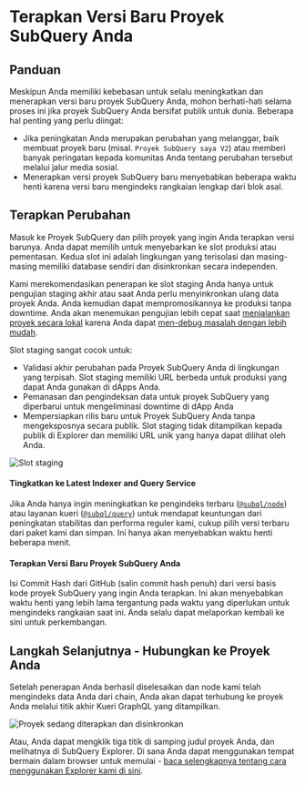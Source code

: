 # Terapkan Versi Baru Proyek SubQuery Anda

## Panduan

Meskipun Anda memiliki kebebasan untuk selalu meningkatkan dan menerapkan versi baru proyek SubQuery Anda, mohon berhati-hati selama proses ini jika proyek SubQuery Anda bersifat publik untuk dunia. Beberapa hal penting yang perlu diingat:

- Jika peningkatan Anda merupakan perubahan yang melanggar, baik membuat proyek baru (misal. `Proyek SubQuery saya V2`) atau memberi banyak peringatan kepada komunitas Anda tentang perubahan tersebut melalui jalur media sosial.
- Menerapkan versi proyek SubQuery baru menyebabkan beberapa waktu henti karena versi baru mengindeks rangkaian lengkap dari blok asal.

## Terapkan Perubahan

Masuk ke Proyek SubQuery dan pilih proyek yang ingin Anda terapkan versi barunya. Anda dapat memilih untuk menyebarkan ke slot produksi atau pementasan. Kedua slot ini adalah lingkungan yang terisolasi dan masing-masing memiliki database sendiri dan disinkronkan secara independen.

Kami merekomendasikan penerapan ke slot staging Anda hanya untuk pengujian staging akhir atau saat Anda perlu menyinkronkan ulang data proyek Anda. Anda kemudian dapat mempromosikannya ke produksi tanpa downtime. Anda akan menemukan pengujian lebih cepat saat [menjalankan proyek secara lokal](../run_publish/run.md) karena Anda dapat [men-debug masalah dengan lebih mudah](../academy/tutorials_examples/debug-projects.md).

Slot staging sangat cocok untuk:

- Validasi akhir perubahan pada Proyek SubQuery Anda di lingkungan yang terpisah. Slot staging memiliki URL berbeda untuk produksi yang dapat Anda gunakan di dApps Anda.
- Pemanasan dan pengindeksan data untuk proyek SubQuery yang diperbarui untuk mengeliminasi downtime di dApp Anda
- Mempersiapkan rilis baru untuk Proyek SubQuery Anda tanpa mengeksposnya secara publik. Slot staging tidak ditampilkan kepada publik di Explorer dan memiliki URL unik yang hanya dapat dilihat oleh Anda.

![Slot staging](/assets/img/staging_slot.png)

#### Tingkatkan ke Latest Indexer and Query Service

Jika Anda hanya ingin meningkatkan ke pengindeks terbaru ([`@subql/node`](https://www.npmjs.com/package/@subql/node)) atau layanan kueri ([`@subql/query`](https://www.npmjs.com/package/@subql/query)) untuk mendapat keuntungan dari peningkatan stabilitas dan performa reguler kami, cukup pilih versi terbaru dari paket kami dan simpan. Ini hanya akan menyebabkan waktu henti beberapa menit.

#### Terapkan Versi Baru Proyek SubQuery Anda

Isi Commit Hash dari GitHub (salin commit hash penuh) dari versi basis kode proyek SubQuery yang ingin Anda terapkan. Ini akan menyebabkan waktu henti yang lebih lama tergantung pada waktu yang diperlukan untuk mengindeks rangkaian saat ini. Anda selalu dapat melaporkan kembali ke sini untuk perkembangan.

## Langkah Selanjutnya - Hubungkan ke Proyek Anda

Setelah penerapan Anda berhasil diselesaikan dan node kami telah mengindeks data Anda dari chain, Anda akan dapat terhubung ke proyek Anda melalui titik akhir Kueri GraphQL yang ditampilkan.

![Proyek sedang diterapkan dan disinkronkan](/assets/img/projects-deploy-sync.png)

Atau, Anda dapat mengklik tiga titik di samping judul proyek Anda, dan melihatnya di SubQuery Explorer. Di sana Anda dapat menggunakan tempat bermain dalam browser untuk memulai - [baca selengkapnya tentang cara menggunakan Explorer kami di sini](../run_publish/query.md).
